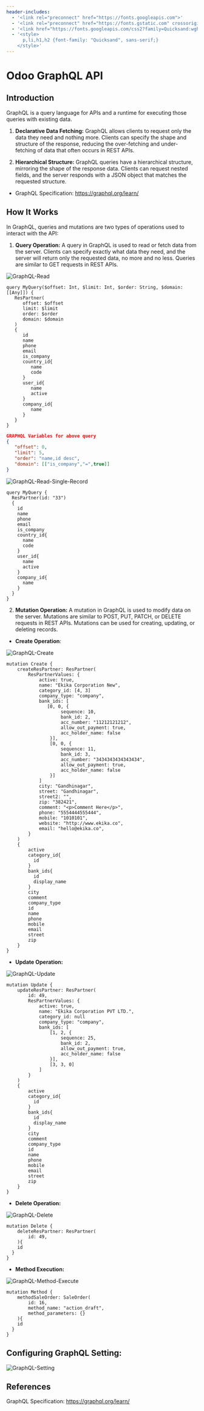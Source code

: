 ```yaml
---
header-includes:
  - '<link rel="preconnect" href="https://fonts.googleapis.com">'
  - '<link rel="preconnect" href="https://fonts.gstatic.com" crossorigin>'
  - '<link href="https://fonts.googleapis.com/css2?family=Quicksand:wght@500&display=swap" rel="stylesheet">'
  - '<style>
      p,li,h1,h2 {font-family: "Quicksand", sans-serif;}
    </style>'
---
```


# Odoo GraphQL API

## Introduction

GraphQL is a query language for APIs and a runtime for executing those queries with existing data.

 1. **Declarative Data Fetching:** 
    GraphQL allows clients to request only the data they need and nothing more. Clients can specify the shape and structure of the response, reducing the over-fetching and under-fetching of data that often occurs in REST APIs.

 2. **Hierarchical Structure:** 
    GraphQL queries have a hierarchical structure, mirroring the shape of the response data. Clients can request nested fields, and the server responds with a JSON object that matches the requested structure.

 - GraphQL Specification: https://graphql.org/learn/

## How It Works
In GraphQL, queries and mutations are two types of operations used to interact with the API:

1. **Query Operation:** 
    A query in GraphQL is used to read or fetch data from the server. Clients can specify exactly what data they need, and the server will return only the requested data, no more and no less. Queries are similar to GET requests in REST APIs.

<img src="assets/GraphQL-Read.png" class="img-fluid" alt="GraphQL-Read"/>

```gql
query MyQuery($offset: Int, $limit: Int, $order: String, $domain: [[Any]]) {
   ResPartner(
      offset: $offset
      limit: $limit
      order: $order
      domain: $domain
   )
   {
      id
      name
      phone
      email
      is_company
      country_id{
         name
         code
      }
      user_id{
         name
         active
      }
      company_id{
         name
      }
   }
}
```
   ```json
   GRAPHQL Variables for above query
   {
      "offset": 0,
      "limit": 5,
      "order": "name,id desc",
      "domain": [["is_company","=",true]]
   }
   ```

<img src="assets/GraphQL-Read-Single-Record.png" class="img-fluid" alt="GraphQL-Read-Single-Record"/>

```gql
query MyQuery {
  ResPartner(id: "33")
  {
    id
    name
    phone
    email
    is_company
    country_id{
      name
      code
    }
    user_id{
      name
      active
    }
    company_id{
      name
    }
  }
}
```

2. **Mutation Operation:** 
    A mutation in GraphQL is used to modify data on the server. Mutations are similar to POST, PUT, PATCH, or DELETE requests in REST APIs. Mutations can be used for creating, updating, or deleting records.

- **Create Operation**:


<img src="assets/GraphQL-Create.png" class="img-fluid" alt="GraphQL-Create"/>

```gql
mutation Create {
    createResPartner: ResPartner(
        ResPartnerValues: {
            active: true,
            name: "Ekika Corporation New",
            category_id: [4, 3]
            company_type: "company",
            bank_ids: [
               [0, 0, {
                    sequence: 10,
                    bank_id: 2,
                    acc_number: "11212121212",
                    allow_out_payment: true,
                    acc_holder_name: false
                }],
                [0, 0, {
                    sequence: 11,
                    bank_id: 3,
                    acc_number: "3434343434343434",
                    allow_out_payment: true,
                    acc_holder_name: false
                }]
            ]
            city: "Gandhinagar",
            street: "Gandhinagar",
            street2: "",
            zip: "382421",
            comment: "<p>Comment Here</p>",
            phone: "5554444555444",
            mobile: "1010101",
            website: "http://www.ekika.co",
            email: "hello@ekika.co",
        }
    )
    {
        active
        category_id{
          id
        }
        bank_ids{
          id
          display_name
        }
        city
        comment
        company_type
        id
        name
        phone
        mobile
        email
        street
        zip
    }
}
```
- **Update Operation:**

<img src="assets/GraphQL-Update.png" class="img-fluid" alt="GraphQL-Update"/>

```gql
mutation Update {
    updateResPartner: ResPartner(
        id: 49, 
        ResPartnerValues: {
            active: true,
            name: "Ekika Corporation PVT LTD.",
            category_id: null
            company_type: "company",
            bank_ids: [
                [1, 2, {
                    sequence: 25,
                    bank_id: 2,
                    allow_out_payment: true,
                    acc_holder_name: false
                }],
                [3, 3, 0]
            ]
        }
    )
    {
        active
        category_id{
          id
        }
        bank_ids{
          id
          display_name
        }
        city
        comment
        company_type
        id
        name
        phone
        mobile
        email
        street
        zip
    }
}
```
- **Delete Operation:**

<img src="assets/GraphQL-Delete.png" class="img-fluid" alt="GraphQL-Delete"/>

```gql
mutation Delete {
    deleteResPartner: ResPartner(
        id: 49, 
    ){
    id
  }
}
```

- **Method Execution:**

<img src="assets/GraphQL-Method-Execute.png" class="img-fluid" alt="GraphQL-Method-Execute"/>

```gql
mutation Method {
    methodSaleOrder: SaleOrder(
        id: 16, 
        method_name: "action_draft",
        method_parameters: {}
    ){
    id
  }
}
```

## Configuring GraphQL Setting:

<img src="assets/GraphQL-Setting.png" class="img-fluid" alt="GraphQL-Setting"/>

## References
GraphQL Specification: https://graphql.org/learn/
